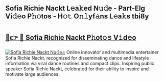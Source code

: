 ## Sofia Richie Nackt L𝚎a𝚔ed N𝚞𝚍e - Part-EIg Vi𝚍𝚎o P𝚑𝚘tos - H𝚘𝚝 O𝚗𝚕yf𝚊ns L𝚎a𝚔s tbi8y

# <h2><a href="http://kf3jcd.oniu.top/?m=Sofia+Richie+Nackt">🔗👉 🔴 Sofia Richie Nackt P𝚑ot𝚘𝚜 V𝚒d𝚎o</a></h2>

[![Sofia Richie Nackt Nu𝚍e𝚜](https://i.imgur.com/0qMVB7G.gif)](http://kf3jcd.oniu.top/?m=Sofia+Richie+Nackt)
Online innovator and multimedia entertainer Sofia Richie Nackt, recognized for disseminating dance and lifestyle information via viral dance routines and compact clips. Inspiring public speaker Sofia Richie Nackt, celebrated for their ability to inspire and motivate large audiences.  
